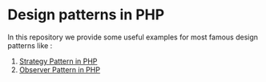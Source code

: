 # Design patterns in PHP
In this repository we provide some useful examples for most famous design patterns like :

1. [Strategy Pattern in PHP](https://github.com/iranimij/design-patterns-in-php/tree/master/Strategy)
2. [Observer Pattern in PHP](https://github.com/iranimij/design-patterns-in-php/tree/master/Observer)
